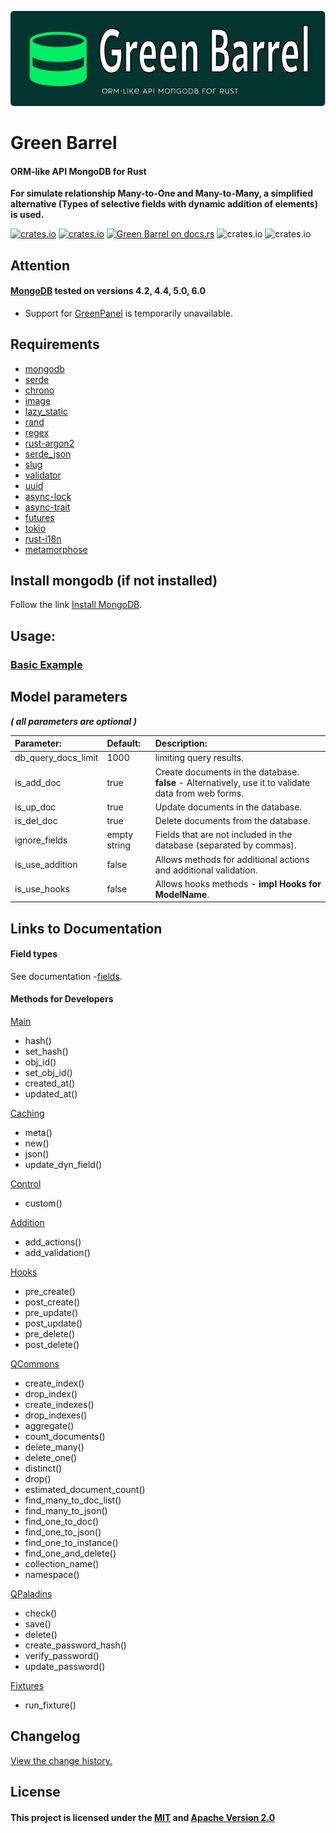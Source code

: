 [![Logo](https://github.com/kebasyaty/green-barrel/raw/v1/logo/logo.svg "Logo")](https://github.com/kebasyaty/green-barrel "Logo")

# Green Barrel

#### ORM-like API MongoDB for Rust

**For simulate relationship Many-to-One and Many-to-Many, a simplified alternative (Types of selective fields with dynamic addition of elements) is used.**

[![crates.io](https://img.shields.io/crates/v/green-barrel "crates.io")](https://crates.io/crates/green-barrel "crates.io")
[![crates.io](https://img.shields.io/static/v1?label=rustc&message=v1.57%2B&color=red "crates.io")](https://www.rust-lang.org/ "crates.io")
[![Green Barrel on docs.rs][docsrs-image]][docsrs]
![crates.io](https://img.shields.io/crates/l/green-barrel)
![crates.io](https://img.shields.io/crates/d/green-barrel)

[docsrs-image]: https://docs.rs/green-barrel/badge.svg
[docsrs]: https://docs.rs/green-barrel

## Attention

#### [MongoDB](https://www.mongodb.com/ "MongoDB") tested on versions **4.2**, **4.4**, **5.0**, **6.0**

- Support for [GreenPanel](https://github.com/kebasyaty/green-panel "Green Panel") is temporarily unavailable.

## Requirements

- [mongodb](https://crates.io/crates/mongodb "mongodb")
- [serde](https://crates.io/crates/serde "serde")
- [chrono](https://crates.io/crates/chrono "chrono")
- [image](https://crates.io/crates/image "image")
- [lazy_static](https://crates.io/crates/lazy_static "lazy_static")
- [rand](https://crates.io/crates/rand "rand")
- [regex](https://crates.io/crates/regex "regex")
- [rust-argon2](https://crates.io/crates/rust-argon2 "rust-argon2")
- [serde_json](https://crates.io/crates/serde_json "serde_json")
- [slug](https://crates.io/crates/slug "slug")
- [validator](https://crates.io/crates/validator "validator")
- [uuid](https://crates.io/crates/uuid "uuid")
- [async-lock](https://crates.io/crates/async-lock "async-lock")
- [async-trait](https://crates.io/crates/async-trait "async-trait")
- [futures](https://crates.io/crates/futures "futures")
- [tokio](https://crates.io/crates/tokio "tokio")
- [rust-i18n](https://crates.io/crates/rust-i18n "rust-i18n")
- [metamorphose](https://crates.io/crates/metamorphose "metamorphose")

## Install mongodb (if not installed)

Follow the link [Install MongoDB](https://github.com/kebasyaty/green-barrel/blob/master/Install_MongoDB.md "Install MongoDB").

## Usage:

### [Basic Example](https://github.com/kebasyaty/green-barrel/tree/master/examples/basic "Basic Example")

## Model parameters

**_( all parameters are optional )_**

| Parameter:          | Default:     | Description:                                                                                         |
| :------------------ | :----------- | :--------------------------------------------------------------------------------------------------- |
| db_query_docs_limit | 1000         | limiting query results.                                                                              |
| is_add_doc          | true         | Create documents in the database. **false** - Alternatively, use it to validate data from web forms. |
| is_up_doc           | true         | Update documents in the database.                                                                    |
| is_del_doc          | true         | Delete documents from the database.                                                                  |
| ignore_fields       | empty string | Fields that are not included in the database (separated by commas).                                  |
| is_use_addition     | false        | Allows methods for additional actions and additional validation.                                     |
| is_use_hooks        | false        | Allows hooks methods - **impl Hooks for ModelName**.                                                 |

## Links to Documentation

#### Field types

See documentation -[fields](https://docs.rs/green-barrel/latest/green_barrel/fields/index.html "fields").

#### Methods for Developers

[Main](https://docs.rs/green-barrel/latest/green_barrel/models/trait.Main.html "Main")

- hash()
- set_hash()
- obj_id()
- set_obj_id()
- created_at()
- updated_at()

[Caching](https://docs.rs/green-barrel/latest/green_barrel/models/caching/trait.Caching.html "Caching")

- meta()
- new()
- json()
- update_dyn_field()

[Control](https://docs.rs/green-barrel/latest/green_barrel/models/control/trait.Control.html "Control")

- custom()

[Addition](https://docs.rs/green-barrel/latest/green_barrel/models/addition/trait.Addition.html "Addition")

- add_actions()
- add_validation()

[Hooks](https://docs.rs/green-barrel/latest/green_barrel/models/hooks/trait.Hooks.html "Hooks")

- pre_create()
- post_create()
- pre_update()
- post_update()
- pre_delete()
- post_delete()

[QCommons](https://docs.rs/green-barrel/latest/green_barrel/models/db_query_api/commons/trait.QCommons.html "QCommons")

- create_index()
- drop_index()
- create_indexes()
- drop_indexes()
- aggregate()
- count_documents()
- delete_many()
- delete_one()
- distinct()
- drop()
- estimated_document_count()
- find_many_to_doc_list()
- find_many_to_json()
- find_one_to_doc()
- find_one_to_json()
- find_one_to_instance()
- find_one_and_delete()
- collection_name()
- namespace()

[QPaladins](https://docs.rs/green-barrel/latest/green_barrel/models/db_query_api/paladins/trait.QPaladins.html "QPaladins")

- check()
- save()
- delete()
- create_password_hash()
- verify_password()
- update_password()

[Fixtures](https://docs.rs/green-barrel/latest/green_barrel/models/fixtures/trait.Fixtures.html "Fixtures")

- run_fixture()

## Changelog

[View the change history.](https://github.com/kebasyaty/green-barrel/blob/master/CHANGELOG.md "View the change history.")

## License

#### This project is licensed under the [MIT](https://github.com/kebasyaty/green-barrel/blob/master/LICENSE-MIT "MIT") and [Apache Version 2.0](https://github.com/kebasyaty/green-barrel/blob/master/LICENSE-APACHE "Apache Version 2.0")
